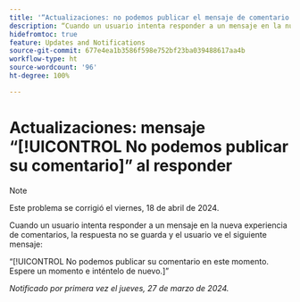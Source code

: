 ```yaml
---
title: '“Actualizaciones: no podemos publicar el mensaje de comentario al responder”'
description: “Cuando un usuario intenta responder a un mensaje en la nueva experiencia de comentarios, la respuesta no se guarda y el usuario ve un mensaje”.
hidefromtoc: true
feature: Updates and Notifications
source-git-commit: 677e4ea1b3586f598e752bf23ba039488617aa4b
workflow-type: ht
source-wordcount: '96'
ht-degree: 100%

---
```



# Actualizaciones: mensaje “[!UICONTROL No podemos publicar su comentario]” al responder

>[!NOTE]
>
>Este problema se corrigió el viernes, 18 de abril de 2024.

Cuando un usuario intenta responder a un mensaje en la nueva experiencia de comentarios, la respuesta no se guarda y el usuario ve el siguiente mensaje:

“[!UICONTROL No podemos publicar su comentario en este momento. Espere un momento e inténtelo de nuevo.]”

_Notificado por primera vez el jueves, 27 de marzo de 2024._

